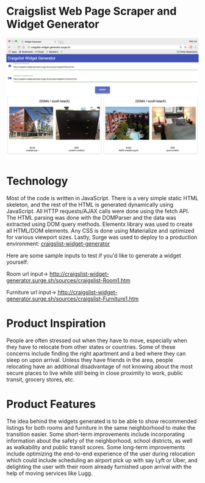 # Craigslist Web Page Scraper and Widget Generator
![sample-widgets](public/static/images/sample-widgets.png)

# Technology
Most of the code is written in JavaScript. There is a very simple static HTML skeleton, and the rest of the HTML is generated dynamically using JavaScript. All HTTP requests/AJAX calls were done using the fetch API. The HTML parsing was done with the DOMParser and the data was extracted using DOM query methods. Elementx library was used to create all HTML/DOM elements. Any CSS is done using Materialize and optimized for various viewport sizes. Lastly, Surge was used to deploy to a production environment: [craigslist-widget-generator](http://craigslist-widget-generator.surge.sh/)


Here are some sample inputs to test if you'd like to generate a widget yourself:

Room url input-> http://craigslist-widget-generator.surge.sh/sources/craigslist-Room1.htm

Furniture url input-> http://craigslist-widget-generator.surge.sh/sources/craigslist-Furniture1.htm

# Product Inspiration
People are often stressed out when they have to move, especially when they have to relocate from other states or countries. Some of these concerns include finding the right apartment and a bed where they can sleep on upon arrival. Unless they have friends in the area, people relocating have an additional disadvantage of not knowing about the most secure places to live while still being in close proximity to work, public transit, grocery stores, etc.

# Product Features
The idea behind the widgets generated is to be able to show recommended listings for both rooms and furniture in the same neighborhood to make the transition easier. Some short-term improvements include incorporating information about the safety of the neighborhood, school districts, as well as walkability and public transit scores. Some long-term improvements include optimizing the end-to-end experience of the user during relocation which could include scheduling an airport pick up with say Lyft or Uber, and delighting the user with their room already furnished upon arrival with the help of moving services like Lugg.
